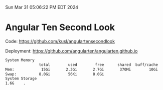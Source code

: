 Sun Mar 31 05:06:22 PM EDT 2024

# Angular Ten Second Look

Code: https://github.com/kusl/angulartensecondlook

Deployment: https://github.com/angularten/angularten.github.io

```bash
System Memory
               total        used        free      shared  buff/cache   available
Mem:            15Gi       2.3Gi       2.7Gi       370Mi        10Gi        12Gi
Swap:          8.0Gi        56Ki       8.0Gi
System Storage
1.6G	.
```
```bash
